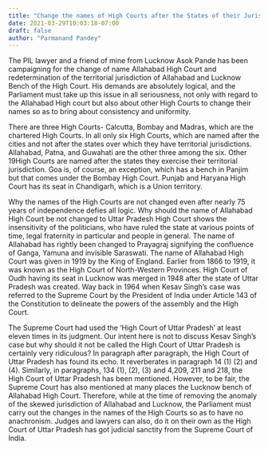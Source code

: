 ```yaml
---
title: "Change the names of High Courts after the States of their Jurisdiction"
date: 2021-03-29T10:03:18-07:00
draft: false
author: "Parmanand Pandey"
---
```


The PIL lawyer and a friend of mine from Lucknow Asok Pande has been campaigning for the change of name Allahabad High Court and redetermination of the territorial jurisdiction of Allahabad and Lucknow Bench of the High Court. His demands are absolutely logical, and the Parliament must take up this issue in all seriousness, not only with regard to the Allahabad High court but also about other High Courts to change their names so as to bring about consistency and uniformity. 

There are three High Courts- Calcutta, Bombay and Madras, which are the chartered High Courts. In all only six High Courts, which are named after the cities and not after the states over which they have territorial jurisdictions. Allahabad, Patna, and Guwahati are the other three among the six. Other 19High Courts are named after the states they exercise their territorial jurisdiction. Goa is, of course, an exception, which has a bench in Panjim but that comes under the Bombay High Court. Punjab and Haryana High Court has its seat in Chandigarh, which is a Union territory. 

Why the names of the High Courts are not changed even after nearly 75 years of independence defies all logic. Why should the name of Allahabad High Court be not changed to Uttar Pradesh High Court shows the insensitivity of the politicians, who have ruled the state at various points of time, legal fraternity in particular and people in general. The name of Allahabad has rightly been changed to Prayagraj signifying the confluence of Ganga, Yamuna and invisible Saraswati. The name of Allahabad High Court was given in 1919 by the King of England. Earlier from 1866 to 1919, it was known as the High Court of North-Western Provinces. High Court of Oudh having its seat in Lucknow was merged in 1948 after the state of Uttar Pradesh was created. Way back in 1964 when Kesav Singh’s case was referred to the Supreme Court by the President of India under Article 143 of the Constitution to delineate the powers of the assembly and the High Court. 

The Supreme Court had used the ‘High Court of Uttar Pradesh’ at least eleven times in its judgment. Our intent here is not to discuss Kesav Singh’s case but why should it not be called the High Court of Uttar Pradesh is certainly very ridiculous? In paragraph after paragraph, the High Court of Uttar Pradesh has found its echo. It reverberates in paragraph 14 (1) (2) and (4). Similarly, in paragraphs, 134 (1), (2), (3) and 4,209, 211 and 218, the High Court of Uttar Pradesh has been mentioned. However, to be fair, the Supreme Court has also mentioned at many places the Lucknow bench of Allahabad High Court. Therefore, while at the time of removing the anomaly of the skewed jurisdiction of Allahabad and Lucknow, the Parliament must carry out the changes in the names of the High Courts so as to have no anachronism. Judges and lawyers can also, do it on their own as the High Court of Uttar Pradesh has got judicial sanctity from the Supreme Court of India.
